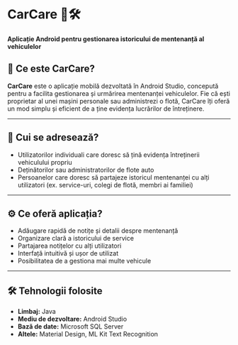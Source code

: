 # CarCare 🚗🛠️  
**Aplicație Android pentru gestionarea istoricului de mentenanță al vehiculelor**

## 📱 Ce este CarCare?

**CarCare** este o aplicație mobilă dezvoltată în Android Studio, concepută pentru a facilita gestionarea și urmărirea mentenanței vehiculelor. Fie că ești proprietar al unei mașini personale sau administrezi o flotă, CarCare îți oferă un mod simplu și eficient de a ține evidența lucrărilor de întreținere.

---

## 👤 Cui se adresează?

- Utilizatorilor individuali care doresc să țină evidența întreținerii vehiculului propriu
- Deținătorilor sau administratorilor de flote auto
- Persoanelor care doresc să partajeze istoricul mentenanței cu alți utilizatori (ex. service-uri, colegi de flotă, membri ai familiei)

---

## ⚙️ Ce oferă aplicația?

- Adăugare rapidă de notițe și detalii despre mentenanță
- Organizare clară a istoricului de service
- Partajarea notițelor cu alți utilizatori
- Interfață intuitivă și ușor de utilizat
- Posibilitatea de a gestiona mai multe vehicule

---

## 🛠️ Tehnologii folosite

- **Limbaj:** Java  
- **Mediu de dezvoltare:** Android Studio  
- **Bază de date:** Microsoft SQL Server
- **Altele:** Material Design, ML Kit Text Recognition
